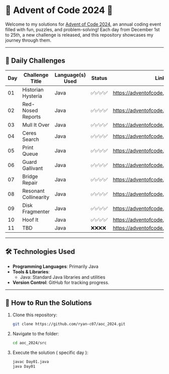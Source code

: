 # 🎄 Advent of Code 2024 🎄

Welcome to my solutions for [Advent of Code 2024](https://adventofcode.com/2024), an annual coding event filled with fun, puzzles, and problem-solving! Each day from December 1st to 25th, a new challenge is released, and this repository showcases my journey through them.

---

## 📅 Daily Challenges

| Day | Challenge Title       | Language(s) Used | Status    | Link                                 |
|-----|-----------------------|------------------|-----------|--------------------------------------|
| 01  | Historian Hysteria    | Java             | ✅✅✅✅ | https://adventofcode.com/2024/day/1  |
| 02  | Red-Nosed Reports     | Java             | ✅✅✅✅ | https://adventofcode.com/2024/day/2  |
| 03  | Mull It Over          | Java             | ✅✅✅✅ | https://adventofcode.com/2024/day/3  |
| 04  | Ceres Search          | Java             | ✅✅✅✅ | https://adventofcode.com/2024/day/4  |
| 05  | Print Queue           | Java             | ✅✅✅✅ | https://adventofcode.com/2024/day/5  |
| 06  | Guard Gallivant       | Java             | ✅✅✅✅ | https://adventofcode.com/2024/day/6  |
| 07  | Bridge Repair         | Java             | ✅✅✅✅ | https://adventofcode.com/2024/day/7  |
| 08  | Resonant Collinearity | Java             | ✅✅✅✅ | https://adventofcode.com/2024/day/8  |
| 09  | Disk Fragmenter       | Java             | ✅✅✅✅ | https://adventofcode.com/2024/day/9  |
| 10  | Hoof It               | Java             | ✅✅✅✅ | https://adventofcode.com/2024/day/10 |
| 11  | TBD                   | Java             | ❌❌❌❌ | https://adventofcode.com/2024/day/11 |





---

## 🛠 Technologies Used

- **Programming Languages**: Primarily Java
- **Tools & Libraries**: 
  - Java: Standard Java libraries and utilities
- **Version Control**: GitHub for tracking progress.

---

## 🚀 How to Run the Solutions

1. Clone this repository:
   ```bash
   git clone https://github.com/ryan-c07/aoc_2024.git
   ```
2. Navigate to the folder:
   ```bash
   cd aoc_2024/src
   ```
3. Execute the solution ( specific day ):
   ```bash
   javac Day01.java
   java Day01
   ```
